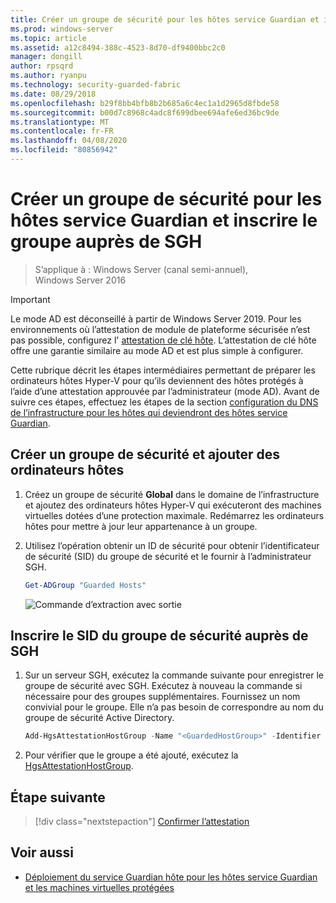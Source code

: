```yaml
---
title: Créer un groupe de sécurité pour les hôtes service Guardian et inscrire le groupe auprès de SGH
ms.prod: windows-server
ms.topic: article
ms.assetid: a12c8494-388c-4523-8d70-df9400bbc2c0
manager: dongill
author: rpsqrd
ms.author: ryanpu
ms.technology: security-guarded-fabric
ms.date: 08/29/2018
ms.openlocfilehash: b29f8bb4bfb8b2b685a6c4ec1a1d2965d8fbde58
ms.sourcegitcommit: b00d7c8968c4adc8f699dbee694afe6ed36bc9de
ms.translationtype: MT
ms.contentlocale: fr-FR
ms.lasthandoff: 04/08/2020
ms.locfileid: "80856942"
---
```

# <a name="create-a-security-group-for-guarded-hosts-and-register-the-group-with-hgs"></a>Créer un groupe de sécurité pour les hôtes service Guardian et inscrire le groupe auprès de SGH

>S’applique à : Windows Server (canal semi-annuel), Windows Server 2016

>[!IMPORTANT]
>Le mode AD est déconseillé à partir de Windows Server 2019. Pour les environnements où l’attestation de module de plateforme sécurisée n’est pas possible, configurez l' [attestation de clé hôte](guarded-fabric-initialize-hgs-key-mode.md). L’attestation de clé hôte offre une garantie similaire au mode AD et est plus simple à configurer. 


Cette rubrique décrit les étapes intermédiaires permettant de préparer les ordinateurs hôtes Hyper-V pour qu’ils deviennent des hôtes protégés à l’aide d’une attestation approuvée par l’administrateur (mode AD). Avant de suivre ces étapes, effectuez les étapes de la section [configuration du DNS de l’infrastructure pour les hôtes qui deviendront des hôtes service Guardian](guarded-fabric-configuring-fabric-dns-ad.md).


## <a name="create-a-security-group-and-add-hosts"></a>Créer un groupe de sécurité et ajouter des ordinateurs hôtes

1. Créez un groupe de sécurité **Global** dans le domaine de l’infrastructure et ajoutez des ordinateurs hôtes Hyper-V qui exécuteront des machines virtuelles dotées d’une protection maximale. Redémarrez les ordinateurs hôtes pour mettre à jour leur appartenance à un groupe.

2. Utilisez l’opération obtenir un ID de sécurité pour obtenir l’identificateur de sécurité (SID) du groupe de sécurité et le fournir à l’administrateur SGH. 

    ```powershell
    Get-ADGroup "Guarded Hosts"
    ```

    ![Commande d’extraction avec sortie](../media/Guarded-Fabric-Shielded-VM/guarded-host-get-adgroup.png)

## <a name="register-the-sid-of-the-security-group-with-hgs"></a>Inscrire le SID du groupe de sécurité auprès de SGH  

1. Sur un serveur SGH, exécutez la commande suivante pour enregistrer le groupe de sécurité avec SGH. 
   Exécutez à nouveau la commande si nécessaire pour des groupes supplémentaires. 
   Fournissez un nom convivial pour le groupe. 
   Elle n’a pas besoin de correspondre au nom du groupe de sécurité Active Directory. 

   ```powershell
   Add-HgsAttestationHostGroup -Name "<GuardedHostGroup>" -Identifier "<SID>"
   ```

2. Pour vérifier que le groupe a été ajouté, exécutez la [HgsAttestationHostGroup](https://technet.microsoft.com/library/mt652172.aspx). 

## <a name="next-step"></a>Étape suivante

> [!div class="nextstepaction"]
> [Confirmer l’attestation](guarded-fabric-confirm-hosts-can-attest-successfully.md)


## <a name="see-also"></a>Voir aussi

- [Déploiement du service Guardian hôte pour les hôtes service Guardian et les machines virtuelles protégées](guarded-fabric-deploying-hgs-overview.md)
